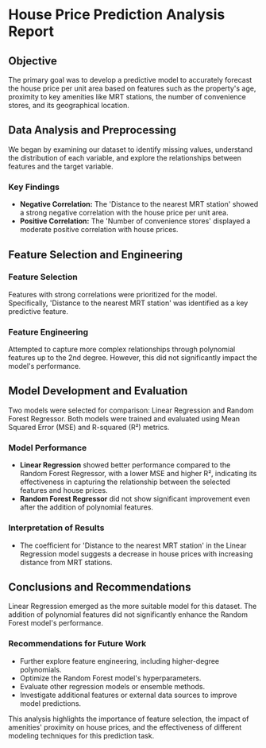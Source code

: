 # House Price Prediction Analysis Report

## Objective

The primary goal was to develop a predictive model to accurately forecast the house price per unit area based on features such as the property's age, proximity to key amenities like MRT stations, the number of convenience stores, and its geographical location.

## Data Analysis and Preprocessing

We began by examining our dataset to identify missing values, understand the distribution of each variable, and explore the relationships between features and the target variable.

### Key Findings

- **Negative Correlation:** The 'Distance to the nearest MRT station' showed a strong negative correlation with the house price per unit area.
- **Positive Correlation:** The 'Number of convenience stores' displayed a moderate positive correlation with house prices.

## Feature Selection and Engineering

### Feature Selection

Features with strong correlations were prioritized for the model. Specifically, 'Distance to the nearest MRT station' was identified as a key predictive feature.

### Feature Engineering

Attempted to capture more complex relationships through polynomial features up to the 2nd degree. However, this did not significantly impact the model's performance.

## Model Development and Evaluation

Two models were selected for comparison: Linear Regression and Random Forest Regressor. Both models were trained and evaluated using Mean Squared Error (MSE) and R-squared (R²) metrics.

### Model Performance

- **Linear Regression** showed better performance compared to the Random Forest Regressor, with a lower MSE and higher R², indicating its effectiveness in capturing the relationship between the selected features and house prices.
- **Random Forest Regressor** did not show significant improvement even after the addition of polynomial features.

### Interpretation of Results

- The coefficient for 'Distance to the nearest MRT station' in the Linear Regression model suggests a decrease in house prices with increasing distance from MRT stations.

## Conclusions and Recommendations

Linear Regression emerged as the more suitable model for this dataset. The addition of polynomial features did not significantly enhance the Random Forest model's performance.

### Recommendations for Future Work

- Further explore feature engineering, including higher-degree polynomials.
- Optimize the Random Forest model's hyperparameters.
- Evaluate other regression models or ensemble methods.
- Investigate additional features or external data sources to improve model predictions.

This analysis highlights the importance of feature selection, the impact of amenities' proximity on house prices, and the effectiveness of different modeling techniques for this prediction task.

